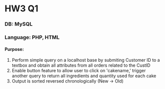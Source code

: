 # HW3 Q1
### DB: MySQL
### Language: PHP, HTML
#### Purpose:
1. Perform simple query on a localhost base by submiting Customer ID to a textbox and obtain all attributes from all orders related to the CustID
2. Enable button feature to allow user to click on 'cakename,' trigger another query to return all ingredients and quantity used for each cake
3. Output is sorted reversed chronologically (New -> Old)
